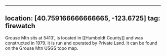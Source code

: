 
---
location: [40.759166666666665, -123.6725]
tag: firewatch
---

Grouse Mtn sits at 5413', is located in [[Humboldt County]] and was constructed in 1979. It is run and operated by Private Land. It can be found on the Grouse Mtn USGS topo map.
